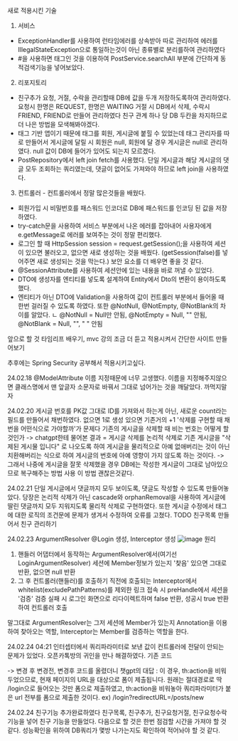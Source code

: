 새로 적용시킨 기술
1. 서비스
- ExceptionHandler를 사용하여 런타임에러를 상속받아 따로 관리하여 에러를 IllegalStateException으로 통일하는것이 아닌 종류별로 분리를하여 관리하였다
- #을 사용하면 태그인 것을 이용하여 PostService.searchAll 부분에 간단하게 동적검색기능을 넣어보았다.

2. 리포지토리
- 친구추가 요청, 거절, 수락을 관리할때 DB에 값을 두개 저장하도록하여 관리하였다. 요청시 한명은 REQUEST, 한명은 WAITING 거절 시 DB에서 삭제, 수락시 FRIEND, FRIEND로 만들어 관리하였다 친구 관계 하나 당 DB 두칸을 차지하므로 더 나은 방법을 모색해봐야겠다.
- 태그 기반 앱이기 때문에 태그를 회원, 게시글에 붙힐 수 있었는데 태그 관리자를 따로 만들어서 게시글에 달릴 시 회원은 null, 회원에 달 경우 게시글은 null로 관리하였다. null 값이 DB에 들어가 있어도 되는지 모르겠다.
- PostRepository에서 left join fetch를 사용했다. 단일 게시글과 해당 게시글의 댓글 모두 조회하는 쿼리였는데, 댓글이 없어도 가져와야 하므로 left join을 사용하였다.

3. 컨트롤러 - 컨트롤러에서 정말 많은것들을 배웠다.
- 회원가입 시 비밀번호를 패스워드 인코더로 DB에 패스워드를 인코딩 된 값을 저장하였다.
- try-catch문을 사용하여 서비스 부분에서 나온 에러를 잡아내어 사용자에게 e.getMessage로 에러를 보여주는 것이 정말 편리했다.
- 로그인 할 때 HttpSession session = request.getSession();을 사용하여 세션이 있으면 불러오고, 없으면 새로 생성하는 것을 배웠다. (getSession(false)를 넣어주면 새로 생성되는 것을 막는다.) 보안 요소를 더 배우면 좋을 것 같다.
- @SessionAttribute를 사용하여 세션안에 있는 내용을 바로 꺼낼 수 있었다.
- DTO에 생성자를 엔티티를 넣도록 설계하여 Entity에서 Dto의 변환이 용이하도록 했다.
- 엔티티가 아닌 DTO에 Validation을 사용하여 값이 컨트롤러 부분에서 들어올 때 한번 걸러질 수 있도록 하였다. 또한 @NotNull, @NotEmpty, @NotBlank의 차이를 알았다.
  ㄴ @NotNull = Null만 안됨, @NotEmpty = Null, "" 안됨, @NotBlank = Null, "", " " 안됨



앞으로 할 것
타임리프 배우기, mvc 강의 조금 더 듣고
적용시켜서 간단한 사이트 만들어보기

추후에는 Spring Security 공부해서 적용시키고싶다.

24.02.18 @ModelAttribute 이름 지정때문에 너무 고생했다. 이름을 지정해주지않으면 클래스명에서 맨 앞글자 소문자로 바꿔서 그대로 넘어가는 것을 깨달았다. 까먹지말자

24.02.20 게시글 번호를 PK값 그대로 ID를 가져와서 하는게 아닌, 새로운 count라는 필드를 만들어서 채번하였다. 없으면 1로 생성 있으면 기존거의 +1
'삭제를 구현할 때 채번을 어떤식으로 가야할까'가 문제다 기존의 게시글을 삭제할 때 비는 번호는 어떻게 할 것인가
-> chatgpt한테 물어본 결과 = 게시글 삭제를 논리적 삭제로 기존 게시글을 "삭제된 게시물 입니다" 로 나오도록 하여 게시글을 물리적으로 아예 없애버리는 것이 아닌 치환해버리는 식으로 하여 게시글의 번호에 아예 영향이 가지 않도록 하는 것이다.
-> 그래서 나중에 게시글을 잘못 삭제했을 경우 DB에는 작성한 게시글이 그대로 남아있으므로 복구해주는 방법 사용
이 방법 괜찮은것같다.

24.02.21 단일 게시글에서 댓글까지 모두 보이도록, 댓글도 작성할 수 있도록 만들어놓았다.
당장은 논리적 삭제가 아닌 cascade와 orphanRemoval을 사용하여 게시글에 딸린 댓글까지 모두 지워지도록 물리적 삭제로 구현하였다.
또한 게시글 수정에서 태그에 대한 로직의 조건문에 문제가 생겨서 수정하여 오류를 고쳤다.
TODO 친구목록 만들어서 친구 관리하기

24.02.23 ArgumentResolver @Login 생성, Interceptor 생성
![image](https://github.com/thstkddnr20/sharing-hobbies/assets/79399385/df99ac88-0e90-47eb-a41d-323d5f1d7420)
원리
1. 핸들러 어댑터에서 동작하는 ArgumentResolver에서(여기선 LoginArgumentResolver) 세션에 Member정보가 있는지 '찾음' 있으면 그대로 반환, 없으면 null 반환
2. 그 후 컨트롤러(핸들러)를 호출하기 직전에 호출되는 Interceptor에서 whitelist(excludePathPatterns)를 제외한 링크 접속 시 preHandle에서 세션을 '검증' 검증 실패 시 로그인 화면으로 리다이렉트하며 false 반환, 성공시 true 반환하여 컨트롤러 호출

말그대로 ArgumentResolver는 그저 세션에 Member가 있는지 Annotation을 이용하여 찾아오는 역할, Interceptor는 Member를 검증하는 역할을 한다.

24.02.24 04:21 인터셉터에서 쿼리파라미터로 보낸 값이 컨트롤러에 전달이 안되는 문제가 있었다.
오픈카톡방의 귀인을 만나 해결하였다.
기존 코드 <form th:action="@{/login}" th:object="${memberRequest}" method="post"> -> 변경 후 <form th:action th:object="${memberRequest}" method="post">
변경전, 변경후 코드를 올렸더니 챗gpt의 대답 : 이 경우, th:action을 비워두었으므로, 현재 페이지의 URL을 대상으로 폼이 제출됩니다.
원래는 절대경로로 딱 /login으로 들어오는 것만 폼으로 제출하였고, th:action을 비워놓아 쿼리파라미터가 붙은 url 전부를 폼으로 제출한 것이다. ex) /login?redirectURL=/posts/new

24.02.24 친구기능 추가완료하였다
친구목록, 친구추가, 친구요청거절, 친구요청수락 기능을 넣어 친구 기능을 만들었다.
다음으로 할 것은 한번 점검할 시간을 가져야 할 것같다. 성능확인을 위하여 DB쿼리가 몇방 나가는지도 확인하여 적어놔야 할 것 같다.





